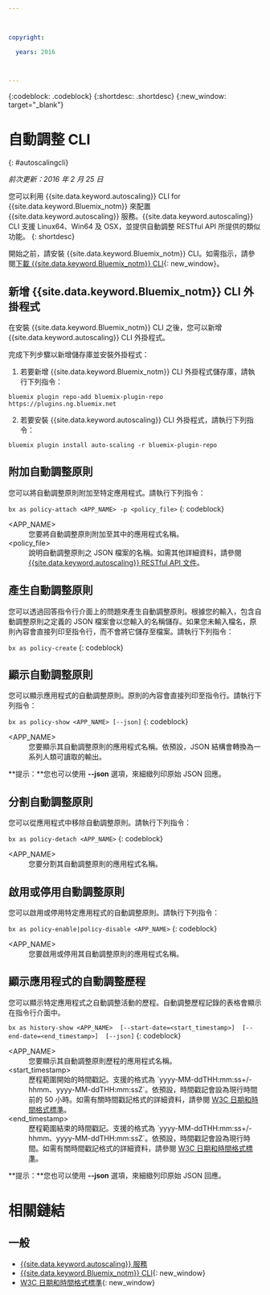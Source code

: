 ```yaml
---

 

copyright:

  years: 2016

 

---
```


{:codeblock: .codeblock}
{:shortdesc: .shortdesc}
{:new_window: target="_blank"}

# 自動調整 CLI
{: #autoscalingcli}

*前次更新：2016 年 2 月 25 日*

您可以利用 {{site.data.keyword.autoscaling}} CLI for {{site.data.keyword.Bluemix_notm}} 來配置 {{site.data.keyword.autoscaling}} 服務。{{site.data.keyword.autoscaling}} CLI 支援 Linux64、Win64 及 OSX，並提供自動調整 RESTful API 所提供的類似功能。
{: shortdesc}

開始之前，請安裝 {{site.data.keyword.Bluemix_notm}} CLI。如需指示，請參閱[下載 {{site.data.keyword.Bluemix_notm}} CLI](http://plugins.{DomainName}/ui/home.html){: new_window}。

## 新增 {{site.data.keyword.Bluemix_notm}} CLI 外掛程式

在安裝 {{site.data.keyword.Bluemix_notm}} CLI 之後，您可以新增 {{site.data.keyword.autoscaling}} CLI 外掛程式。

完成下列步驟以新增儲存庫並安裝外掛程式：
1. 若要新增 {{site.data.keyword.Bluemix_notm}} CLI 外掛程式儲存庫，請執行下列指令：
```
bluemix plugin repo-add bluemix-plugin-repo https://plugins.ng.bluemix.net
```
2. 若要安裝 {{site.data.keyword.autoscaling}} CLI 外掛程式，請執行下列指令：
```
bluemix plugin install auto-scaling -r bluemix-plugin-repo
```

## 附加自動調整原則

您可以將自動調整原則附加至特定應用程式。請執行下列指令：

```bx as policy-attach <APP_NAME> -p <policy_file>```
{: codeblock}

<dl class="parml">
<dt class="pt dlterm">&lt;APP_NAME&gt;</dt>
<dd class="pd">您要將自動調整原則附加至其中的應用程式名稱。</dd>
<dt class="pt dlterm">&lt;policy_file&gt;</dt>
<dd class="pd">說明自動調整原則之 JSON 檔案的名稱。如需其他詳細資料，請參閱 <a href="https://new-console.{DomainName}/apidocs/48" target="_blank">{{site.data.keyword.autoscaling}} RESTful API 文件</a>。</dd>
</dl>


## 產生自動調整原則

您可以透過回答指令行介面上的問題來產生自動調整原則。根據您的輸入，包含自動調整原則之定義的 JSON 檔案會以您輸入的名稱儲存。如果您未輸入檔名，原則內容會直接列印至指令行，而不會將它儲存至檔案。請執行下列指令：

```bx as policy-create```
{: codeblock}


## 顯示自動調整原則

您可以顯示應用程式的自動調整原則。原則的內容會直接列印至指令行。請執行下列指令：

```bx as policy-show <APP_NAME> [--json]```
{: codeblock}

<dl class="parml">
<dt class="pt dlterm">&lt;APP_NAME&gt;</dt>
<dd class="pd">您要顯示其自動調整原則的應用程式名稱。依預設，JSON 結構會轉換為一系列人類可讀取的輸出。</dd>
</dl>

**提示：**您也可以使用 **--json** 選項，來細緻列印原始 JSON 回應。


## 分割自動調整原則

您可以從應用程式中移除自動調整原則。請執行下列指令：

```bx as policy-detach <APP_NAME>```
{: codeblock}

<dl class="parml">
<dt class="pt dlterm">&lt;APP_NAME&gt;</dt>
<dd class="pd">您要分割其自動調整原則的應用程式名稱。</dd>
</dl>


## 啟用或停用自動調整原則

您可以啟用或停用特定應用程式的自動調整原則。請執行下列指令：

```bx as policy-enable|policy-disable <APP_NAME>```
{: codeblock}

<dl class="parml">
<dt class="pt dlterm">&lt;APP_NAME&gt;</dt>
<dd class="pd">您要啟用或停用其自動調整原則的應用程式名稱。</dd>
</dl>


## 顯示應用程式的自動調整歷程

您可以顯示特定應用程式之自動調整活動的歷程。自動調整歷程記錄的表格會顯示在指令行介面中。

```bx as history-show <APP_NAME>  [--start-date=<start_timestamp>]  [--end-date=<end_timestamp>]  [--json]```
{: codeblock}

<dl class="parml">
<dt class="pt dlterm">&lt;APP_NAME&gt;</dt>
<dd class="pd">您要顯示其自動調整原則歷程的應用程式名稱。
<dt class="pt dlterm">&lt;start_timestamp&gt;</dt>
<dd class="pd">歷程範圍開始的時間戳記。支援的格式為 `yyyy-MM-ddTHH:mm:ss+/-hhmm、yyyy-MM-ddTHH:mm:ssZ`。依預設，時間戳記會設為現行時間前的 50 小時。如需有關時間戳記格式的詳細資料，請參閱 <a href="https://www.w3.org/TR/NOTE-datetime" target="_blank">W3C 日期和時間格式標準</a>。
<dt class="pt dlterm">&lt;end_timestamp&gt;</dt>
<dd class="pd">歷程範圍結束的時間戳記。支援的格式為 `yyyy-MM-ddTHH:mm:ss+/-hhmm、yyyy-MM-ddTHH:mm:ssZ`。依預設，時間戳記會設為現行時間。如需有關時間戳記格式的詳細資料，請參閱 <a href="https://www.w3.org/TR/NOTE-datetime" target="_blank">W3C 日期和時間格式標準</a>。
</dl>

**提示：**您也可以使用 **--json** 選項，來細緻列印原始 JSON 回應。

# 相關鏈結
## 一般
* [{{site.data.keyword.autoscaling}} 服務](../../../services/Auto-Scaling/index.html)
* [{{site.data.keyword.Bluemix_notm}} CLI](http://plugins.{DomainName}/ui/home.html){: new_window}
* [W3C 日期和時間格式標準](https://www.w3.org/TR/NOTE-datetime){: new_window}


